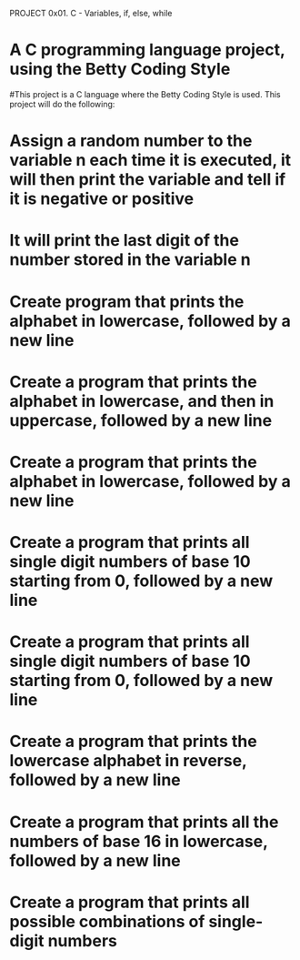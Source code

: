 PROJECT
0x01. C - Variables, if, else, while

# A C programming language project, using the Betty Coding Style


#This project is a C language where the Betty Coding Style  is used. This project will do the following:

# Assign a random number to the variable n each time it is executed, it will then print the variable and tell if it is negative or positive 
# It will print the last digit of the number stored in the variable n
# Create program that prints the alphabet in lowercase, followed by a new line
# Create a program that prints the alphabet in lowercase, and then in uppercase, followed by a new line
# Create a program that prints the alphabet in lowercase, followed by a new line
# Create a program that prints all single digit numbers of base 10 starting from 0, followed by a new line
# Create a program that prints all single digit numbers of base 10 starting from 0, followed by a new line
# Create a program that prints the lowercase alphabet in reverse, followed by a new line
# Create a program that prints all the numbers of base 16 in lowercase, followed by a new line
# Create a program that prints all possible combinations of single-digit numbers
